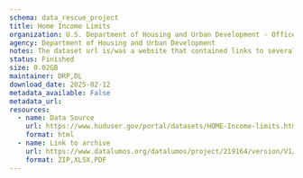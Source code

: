 ```yaml
---
schema: data_rescue_project 
title: Home Income Limits
organization: U.S. Department of Housing and Urban Development - Office of Policy Development and Research
agency: Department of Housing and Urban Development
notes: The dataset url is/was a website that contained links to several .xlsx spreadsheets, where each spreadsheet contains an individual dataset (typically for a fiscal year). The data download also contains .pdf files with reports, methodology etc. for completeness. Everything was compressed into a .zip archive and uploaded to DataLumos as a single .zip archive.
status: Finished
size: 0.02GB
maintainer: DRP,DL
download_date: 2025-02-12
metadata_available: False
metadata_url: 
resources:
  - name: Data Source
    url: https://www.huduser.gov/portal/datasets/HOME-Income-limits.html
    format: html
  - name: Link to archive
    url: https://www.datalumos.org/datalumos/project/219164/version/V1/view
    format: ZIP,XLSX,PDF
---
```

